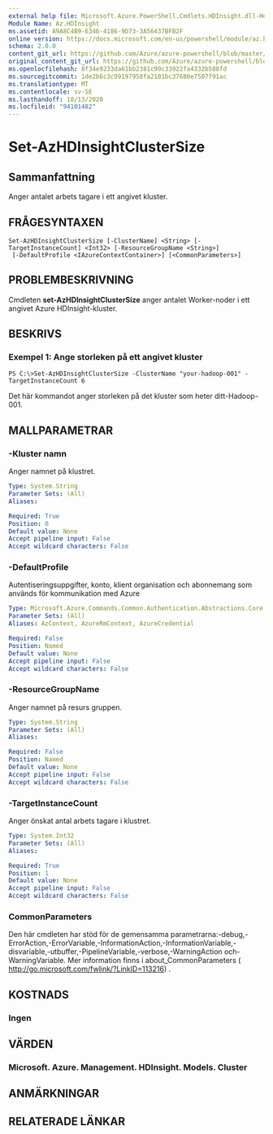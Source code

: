 ```yaml
---
external help file: Microsoft.Azure.PowerShell.Cmdlets.HDInsight.dll-Help.xml
Module Name: Az.HDInsight
ms.assetid: A9A8C4B9-6346-4186-9D73-3A56437BFB2F
online version: https://docs.microsoft.com/en-us/powershell/module/az.hdinsight/set-azhdinsightclustersize
schema: 2.0.0
content_git_url: https://github.com/Azure/azure-powershell/blob/master/src/HDInsight/HDInsight/help/Set-AzHDInsightClusterSize.md
original_content_git_url: https://github.com/Azure/azure-powershell/blob/master/src/HDInsight/HDInsight/help/Set-AzHDInsightClusterSize.md
ms.openlocfilehash: 8f34e9233da61bb2381c99c33922fa4332b588fd
ms.sourcegitcommit: 1de2b6c3c99197958fa2101bc37680e7507f91ac
ms.translationtype: MT
ms.contentlocale: sv-SE
ms.lasthandoff: 10/13/2020
ms.locfileid: "94101482"
---
```

# Set-AzHDInsightClusterSize

## Sammanfattning
Anger antalet arbets tagare i ett angivet kluster.

## FRÅGESYNTAXEN

```
Set-AzHDInsightClusterSize [-ClusterName] <String> [-TargetInstanceCount] <Int32> [-ResourceGroupName <String>]
 [-DefaultProfile <IAzureContextContainer>] [<CommonParameters>]
```

## PROBLEMBESKRIVNING
Cmdleten **set-AzHDInsightClusterSize** anger antalet Worker-noder i ett angivet Azure HDInsight-kluster.

## BESKRIVS

### Exempel 1: Ange storleken på ett angivet kluster
```
PS C:\>Set-AzHDInsightClusterSize -ClusterName "your-hadoop-001" -TargetInstanceCount 6
```

Det här kommandot anger storleken på det kluster som heter ditt-Hadoop-001.

## MALLPARAMETRAR

### -Kluster namn
Anger namnet på klustret.

```yaml
Type: System.String
Parameter Sets: (All)
Aliases:

Required: True
Position: 0
Default value: None
Accept pipeline input: False
Accept wildcard characters: False
```

### -DefaultProfile
Autentiseringsuppgifter, konto, klient organisation och abonnemang som används för kommunikation med Azure

```yaml
Type: Microsoft.Azure.Commands.Common.Authentication.Abstractions.Core.IAzureContextContainer
Parameter Sets: (All)
Aliases: AzContext, AzureRmContext, AzureCredential

Required: False
Position: Named
Default value: None
Accept pipeline input: False
Accept wildcard characters: False
```

### -ResourceGroupName
Anger namnet på resurs gruppen.

```yaml
Type: System.String
Parameter Sets: (All)
Aliases:

Required: False
Position: Named
Default value: None
Accept pipeline input: False
Accept wildcard characters: False
```

### -TargetInstanceCount
Anger önskat antal arbets tagare i klustret.

```yaml
Type: System.Int32
Parameter Sets: (All)
Aliases:

Required: True
Position: 1
Default value: None
Accept pipeline input: False
Accept wildcard characters: False
```

### CommonParameters
Den här cmdleten har stöd för de gemensamma parametrarna:-debug,-ErrorAction,-ErrorVariable,-InformationAction,-InformationVariable,-disvariable,-utbuffer,-PipelineVariable,-verbose,-WarningAction och-WarningVariable. Mer information finns i about_CommonParameters ( http://go.microsoft.com/fwlink/?LinkID=113216) .

## KOSTNADS

### Ingen

## VÄRDEN

### Microsoft. Azure. Management. HDInsight. Models. Cluster

## ANMÄRKNINGAR

## RELATERADE LÄNKAR
